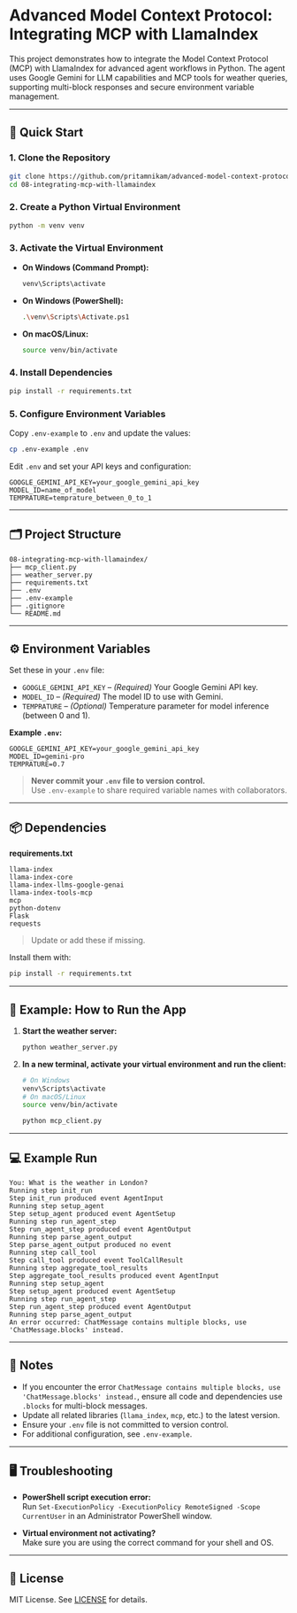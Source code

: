 # Advanced Model Context Protocol: Integrating MCP with LlamaIndex

This project demonstrates how to integrate the Model Context Protocol (MCP) with LlamaIndex for advanced agent workflows in Python. The agent uses Google Gemini for LLM capabilities and MCP tools for weather queries, supporting multi-block responses and secure environment variable management.

---

## 🚀 Quick Start

### 1. Clone the Repository

```sh
git clone https://github.com/pritamnikam/advanced-model-context-protocol.git
cd 08-integrating-mcp-with-llamaindex
```

### 2. Create a Python Virtual Environment

```sh
python -m venv venv
```

### 3. Activate the Virtual Environment

- **On Windows (Command Prompt):**
  ```sh
  venv\Scripts\activate
  ```
- **On Windows (PowerShell):**
  ```sh
  .\venv\Scripts\Activate.ps1
  ```
- **On macOS/Linux:**
  ```sh
  source venv/bin/activate
  ```

### 4. Install Dependencies

```sh
pip install -r requirements.txt
```

### 5. Configure Environment Variables

Copy `.env-example` to `.env` and update the values:

```sh
cp .env-example .env
```

Edit `.env` and set your API keys and configuration:

```
GOOGLE_GEMINI_API_KEY=your_google_gemini_api_key
MODEL_ID=name_of_model
TEMPRATURE=temprature_between_0_to_1
```

---

## 🗂️ Project Structure

```
08-integrating-mcp-with-llamaindex/
├── mcp_client.py
├── weather_server.py
├── requirements.txt
├── .env
├── .env-example
├── .gitignore
└── README.md
```

---

## ⚙️ Environment Variables

Set these in your `.env` file:

- `GOOGLE_GEMINI_API_KEY` – *(Required)* Your Google Gemini API key.
- `MODEL_ID` – *(Required)* The model ID to use with Gemini.
- `TEMPRATURE` – *(Optional)* Temperature parameter for model inference (between 0 and 1).

**Example `.env`:**
```
GOOGLE_GEMINI_API_KEY=your_google_gemini_api_key
MODEL_ID=gemini-pro
TEMPRATURE=0.7
```

> **Never commit your `.env` file to version control.**  
> Use `.env-example` to share required variable names with collaborators.

---

## 📦 Dependencies

**requirements.txt**
```
llama-index
llama-index-core
llama-index-llms-google-genai
llama-index-tools-mcp
mcp
python-dotenv
Flask
requests
```
> Update or add these if missing.

Install them with:

```sh
pip install -r requirements.txt
```

---

## 🏃 Example: How to Run the App

1. **Start the weather server:**
   ```sh
   python weather_server.py
   ```

2. **In a new terminal, activate your virtual environment and run the client:**
   ```sh
   # On Windows
   venv\Scripts\activate
   # On macOS/Linux
   source venv/bin/activate

   python mcp_client.py
   ```

---

## 💻 Example Run

```
You: What is the weather in London?
Running step init_run
Step init_run produced event AgentInput
Running step setup_agent
Step setup_agent produced event AgentSetup
Running step run_agent_step
Step run_agent_step produced event AgentOutput
Running step parse_agent_output
Step parse_agent_output produced no event
Running step call_tool
Step call_tool produced event ToolCallResult
Running step aggregate_tool_results
Step aggregate_tool_results produced event AgentInput    
Running step setup_agent
Step setup_agent produced event AgentSetup
Running step run_agent_step
Step run_agent_step produced event AgentOutput
Running step parse_agent_output
An error occurred: ChatMessage contains multiple blocks, use 'ChatMessage.blocks' instead.
```

---

## 📝 Notes

- If you encounter the error `ChatMessage contains multiple blocks, use 'ChatMessage.blocks' instead.`, ensure all code and dependencies use `.blocks` for multi-block messages.
- Update all related libraries (`llama_index`, `mcp`, etc.) to the latest version.
- Ensure your `.env` file is not committed to version control.
- For additional configuration, see `.env-example`.

---

## 🖥️ Troubleshooting

- **PowerShell script execution error:**  
  Run `Set-ExecutionPolicy -ExecutionPolicy RemoteSigned -Scope CurrentUser` in an Administrator PowerShell window.

- **Virtual environment not activating?**  
  Make sure you are using the correct command for your shell and OS.

---

## 📄 License

MIT License. See [LICENSE](LICENSE) for details.